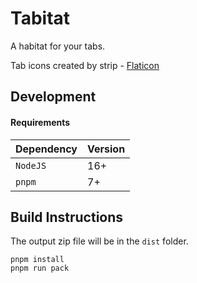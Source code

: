 # Tabitat

A habitat for your tabs.

Tab icons created by strip - [Flaticon](https://www.flaticon.com/free-icons/tab)

## Development

#### Requirements

| Dependency | Version |
| ---------- | ------- |
| `NodeJS`   | 16+     |
| `pnpm`     | 7+      |

## Build Instructions

The output zip file will be in the `dist` folder.

```
pnpm install
pnpm run pack
```
